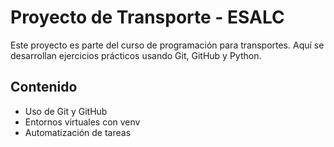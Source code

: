 # Proyecto de Transporte - ESALC

Este proyecto es parte del curso de programación para transportes. Aquí se desarrollan ejercicios prácticos usando Git, GitHub y Python.

## Contenido
- Uso de Git y GitHub
- Entornos virtuales con venv
- Automatización de tareas
